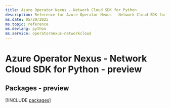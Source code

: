 ```yaml
---
title: Azure Operator Nexus - Network Cloud SDK for Python
description: Reference for Azure Operator Nexus - Network Cloud SDK for Python
ms.date: 05/29/2025
ms.topic: reference
ms.devlang: python
ms.service: operatornexus-networkcloud
---
```

# Azure Operator Nexus - Network Cloud SDK for Python - preview
## Packages - preview
[!INCLUDE [packages](operator-nexus---network-cloud-index.md)]